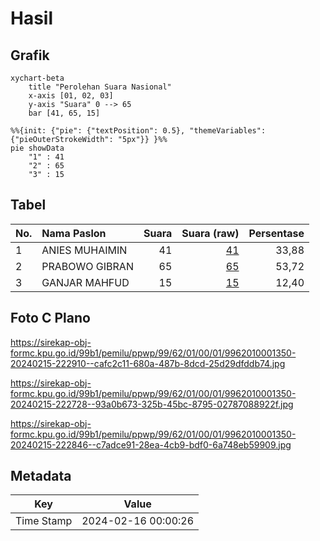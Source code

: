 # Hasil

## Grafik

```mermaid
xychart-beta
    title "Perolehan Suara Nasional"
    x-axis [01, 02, 03]
    y-axis "Suara" 0 --> 65
    bar [41, 65, 15]
```

```mermaid
%%{init: {"pie": {"textPosition": 0.5}, "themeVariables": {"pieOuterStrokeWidth": "5px"}} }%%
pie showData
    "1" : 41
    "2" : 65
    "3" : 15
```

## Tabel

| No. | Nama Paslon    | Suara | Suara (raw) | Persentase |
|:--- |:-------------- | -----:| -----------:| ----------:|
| 1   | ANIES MUHAIMIN | 41    | [41][p-1]   | 33,88      |
| 2   | PRABOWO GIBRAN | 65    | [65][p-2]   | 53,72      |
| 3   | GANJAR MAHFUD  | 15    | [15][p-3]   | 12,40      |


[p-1]: https://github.com/gigit-pemilu/pemilu-2024/blob/main/pilpres/hitung-suara/sub/99-luar-negeri/sub/62-kuala-lumpur-malaysia/sub/01-kuala-lumpur-malaysia/sub/0001-kuala-lumpur-malaysia/sub/350-tps-037/sub/paslon-1.txt
[p-2]: https://github.com/gigit-pemilu/pemilu-2024/blob/main/pilpres/hitung-suara/sub/99-luar-negeri/sub/62-kuala-lumpur-malaysia/sub/01-kuala-lumpur-malaysia/sub/0001-kuala-lumpur-malaysia/sub/350-tps-037/sub/paslon-2.txt
[p-3]: https://github.com/gigit-pemilu/pemilu-2024/blob/main/pilpres/hitung-suara/sub/99-luar-negeri/sub/62-kuala-lumpur-malaysia/sub/01-kuala-lumpur-malaysia/sub/0001-kuala-lumpur-malaysia/sub/350-tps-037/sub/paslon-3.txt

## Foto C Plano

https://sirekap-obj-formc.kpu.go.id/99b1/pemilu/ppwp/99/62/01/00/01/9962010001350-20240215-222910--cafc2c11-680a-487b-8dcd-25d29dfddb74.jpg

https://sirekap-obj-formc.kpu.go.id/99b1/pemilu/ppwp/99/62/01/00/01/9962010001350-20240215-222728--93a0b673-325b-45bc-8795-02787088922f.jpg

https://sirekap-obj-formc.kpu.go.id/99b1/pemilu/ppwp/99/62/01/00/01/9962010001350-20240215-222846--c7adce91-28ea-4cb9-bdf0-6a748eb59909.jpg


## Metadata

| Key        | Value               |
| ---------- | ------------------- |
| Time Stamp | 2024-02-16 00:00:26 |



